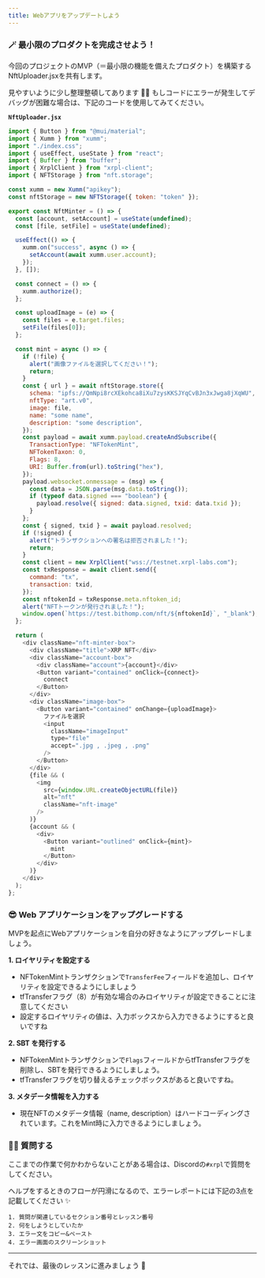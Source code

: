 ```yaml
---
title: Webアプリをアップデートしよう
---
```

### 🪄 最小限のプロダクトを完成させよう！

今回のプロジェクトのMVP（＝最小限の機能を備えたプロダクト）を構築するNftUploader.jsxを共有します。

見やすいように少し整理整頓してあります 🧹✨
もしコードにエラーが発生してデバッグが困難な場合は、下記のコードを使用してみてください。

**`NftUploader.jsx`**

```js
import { Button } from "@mui/material";
import { Xumm } from "xumm";
import "./index.css";
import { useEffect, useState } from "react";
import { Buffer } from "buffer";
import { XrplClient } from "xrpl-client";
import { NFTStorage } from "nft.storage";

const xumm = new Xumm("apikey");
const nftStorage = new NFTStorage({ token: "token" });

export const NftMinter = () => {
  const [account, setAccount] = useState(undefined);
  const [file, setFile] = useState(undefined);

  useEffect(() => {
    xumm.on("success", async () => {
      setAccount(await xumm.user.account);
    });
  }, []);

  const connect = () => {
    xumm.authorize();
  };

  const uploadImage = (e) => {
    const files = e.target.files;
    setFile(files[0]);
  };

  const mint = async () => {
    if (!file) {
      alert("画像ファイルを選択してください！");
      return;
    }
    const { url } = await nftStorage.store({
      schema: "ipfs://QmNpi8rcXEkohca8iXu7zysKKSJYqCvBJn3xJwga8jXqWU",
      nftType: "art.v0",
      image: file,
      name: "some name",
      description: "some description",
    });
    const payload = await xumm.payload.createAndSubscribe({
      TransactionType: "NFTokenMint",
      NFTokenTaxon: 0,
      Flags: 8,
      URI: Buffer.from(url).toString("hex"),
    });
    payload.websocket.onmessage = (msg) => {
      const data = JSON.parse(msg.data.toString());
      if (typeof data.signed === "boolean") {
        payload.resolve({ signed: data.signed, txid: data.txid });
      }
    };
    const { signed, txid } = await payload.resolved;
    if (!signed) {
      alert("トランザクションへの署名は拒否されました！");
      return;
    }
    const client = new XrplClient("wss://testnet.xrpl-labs.com");
    const txResponse = await client.send({
      command: "tx",
      transaction: txid,
    });
    const nftokenId = txResponse.meta.nftoken_id;
    alert("NFTトークンが発行されました！");
    window.open(`https://test.bithomp.com/nft/${nftokenId}`, "_blank");
  };

  return (
    <div className="nft-minter-box">
      <div className="title">XRP NFT</div>
      <div className="account-box">
        <div className="account">{account}</div>
        <Button variant="contained" onClick={connect}>
          connect
        </Button>
      </div>
      <div className="image-box">
        <Button variant="contained" onChange={uploadImage}>
          ファイルを選択
          <input
            className="imageInput"
            type="file"
            accept=".jpg , .jpeg , .png"
          />
        </Button>
      </div>
      {file && (
        <img
          src={window.URL.createObjectURL(file)}
          alt="nft"
          className="nft-image"
        />
      )}
      {account && (
        <div>
          <Button variant="outlined" onClick={mint}>
            mint
          </Button>
        </div>
      )}
    </div>
  );
};
```

### 😎 Web アプリケーションをアップグレードする

MVPを起点にWebアプリケーションを自分の好きなようにアップグレードしましょう。

**1\. ロイヤリティを設定する**

- NFTokenMintトランザクションで`TransferFee`フィールドを追加し、ロイヤリティを設定できるようにしましょう
- tfTransferフラグ（8）が有効な場合のみロイヤリティが設定できることに注意してください
- 設定するロイヤリティの値は、入力ボックスから入力できるようにすると良いですね

**2\. SBT を発行する**

- NFTokenMintトランザクションで`Flags`フィールドからtfTransferフラグを削除し、SBTを発行できるようにしましょう。
- tfTransferフラグを切り替えるチェックボックスがあると良いですね。

**3\. メタデータ情報を入力する**

- 現在NFTのメタデータ情報（name, description）はハードコーディングされています。これをMint時に入力できるようにしましょう。

### 🙋‍♂️ 質問する

ここまでの作業で何かわからないことがある場合は、Discordの`#xrpl`で質問をしてください。

ヘルプをするときのフローが円滑になるので、エラーレポートには下記の3点を記載してください ✨

```
1. 質問が関連しているセクション番号とレッスン番号
2. 何をしようとしていたか
3. エラー文をコピー&ペースト
4. エラー画面のスクリーンショット
```

---

それでは、最後のレッスンに進みましょう 🎉

